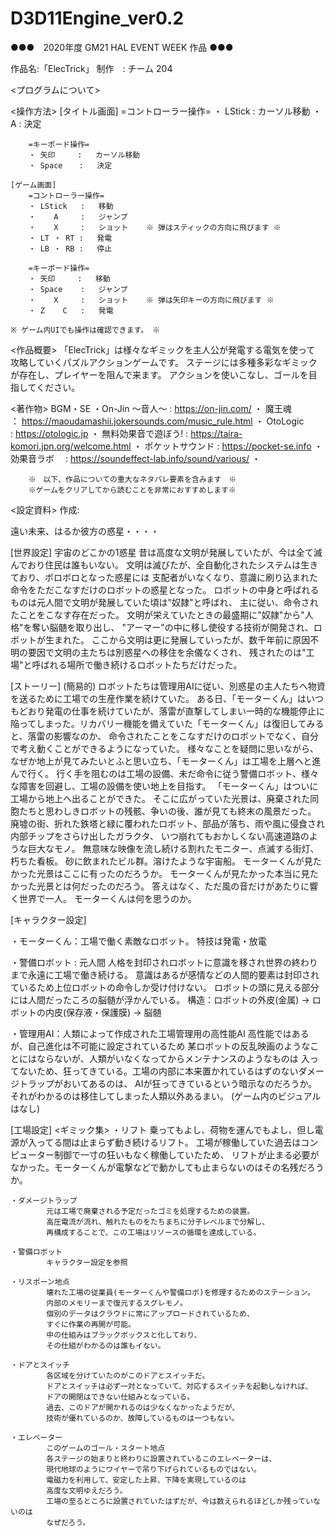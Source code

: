 # D3D11Engine_ver0.2


●●●　2020年度 GM21 HAL EVENT WEEK 作品 ●●●

作品名:「ElecTrick」
制作　: チーム 204

<プログラムについて>

<操作方法>
    [タイトル画面]
        =コントローラー操作=
        ・ LStick  :   カーソル移動
        ・    A    :   決定
    
        =キーボード操作=
        ・ 矢印     :   カーソル移動
        ・ Space  　:   決定

    [ゲーム画面]
        =コントローラー操作=
        ・ LStick   :   移動
        ・    A     :   ジャンプ
        ・    X     :   ショット    ※ 弾はスティックの方向に飛びます ※
        ・ LT ・ RT :   発電
        ・ LB ・ RB :   停止
        
        =キーボード操作=
        ・ 矢印     :   移動
        ・ Space    :   ジャンプ
        ・    X     :   ショット    ※ 弾は矢印キーの方向に飛びます ※
        ・ Z    C   :   発電

    ※ ゲーム内UIでも操作は確認できます。 ※


<作品概要>
「ElecTrick」は様々なギミックを主人公が発電する電気を使って
 攻略していくパズルアクションゲームです。
 ステージには多種多彩なギミックが存在し、プレイヤーを阻んで来ます。
 アクションを使いこなし、ゴールを目指してください。


<著作物>
BGM・SE
・On-Jin ～音人～       : https://on-jin.com/ 
・    魔王魂　　　      ： https://maoudamashii.jokersounds.com/music_rule.html
・    OtoLogic　　      : https://otologic.jp
・ 無料効果音で遊ぼう!  : https://taira-komori.jpn.org/welcome.html
・ ポケットサウンド     : https://pocket-se.info
・ 効果音ラボ         　: https://soundeffect-lab.info/sound/various/
・ 

        ※　以下、作品についての重大なネタバレ要素を含みます　※
        ※ゲームをクリアしてから読むことを非常におすすめします※































<設定資料>
作成:

遠い未来、はるか彼方の惑星・・・・

[世界設定]
宇宙のどこかの1惑星
昔は高度な文明が発展していたが、今は全て滅んでおり住民は誰もいない。
文明は滅びたが、全自動化されたシステムは生きており、ボロボロとなった惑星には
支配者がいなくなり、意識に刷り込まれた命令をただこなすだけのロボットの惑星となった。
ロボットの中身と呼ばれるものは元人間で文明が発展していた頃は"奴隷"と呼ばれ、
主に従い、命令されたことをこなす存在だった。
文明が栄えていたときの最盛期に"奴隷"から"人格"を奪い脳髄を取り出し、
"アーマー"の中に移し使役する技術が開発され、ロボットが生まれた。
ここから文明は更に発展していったが、数千年前に原因不明の要因で文明の主たちは別惑星への移住を余儀なくされ、
残されたのは"工場"と呼ばれる場所で働き続けるロボットたちだけだった。

[ストーリー]
(簡易的)
ロボットたちは管理用AIに従い、別惑星の主人たちへ物資を送るために工場での生産作業を続けていた。
ある日、「モーターくん」はいつもどおり発電の仕事を続けていたが、落雷が直撃してしまい一時的な機能停止に
陥ってしまった。リカバリー機能を備えていた「モーターくん」は復旧してみると、落雷の影響なのか、
命令されたことをこなすだけのロボットでなく、自分で考え動くことができるようになっていた。
様々なことを疑問に思いながら、なぜか地上が見てみたいとふと思い立ち、「モーターくん」は工場を上層へと進んで行く。
行く手を阻むのは工場の設備、未だ命令に従う警備ロボット、様々な障害を回避し、工場の設備を使い地上を目指す。
「モーターくん」はついに工場から地上へ出ることができた。
そこに広がっていた光景は、廃棄された同胞たちと思わしきロボットの残骸、争いの後、誰が見ても終末の風景だった。
廃墟の街、折れた鉄塔と緑に覆われたロボット、部品が落ち、雨や風に侵食され内部チップをさらけ出したガラクタ、
いつ崩れてもおかしくない高速道路のような巨大なモノ。
無意味な映像を流し続ける割れたモニター、点滅する街灯、朽ちた看板。
砂に飲まれたビル群。溶けたような宇宙船。
モーターくんが見たかった光景はここに有ったのだろうか。
モーターくんが見たかった本当に見たかった光景とは何だったのだろう。
答えはなく、ただ風の音だけがあたりに響く世界で一人。
モーターくんは何を思うのか。

[キャラクター設定]

・モーターくん：工場で働く素敵なロボット。
             特技は発電・放電

・警備ロボット : 元人間
             人格を封印されロボットに意識を移され世界の終わりまで永遠に工場で働き続ける。
             意識はあるが感情などの人間的要素は封印されているため上位ロボットの命令しか受け付けない。
             ロボットの頭に見える部分には人間だったころの脳髄が浮かんでいる。
             構造：ロボットの外皮(金属) → ロボットの内皮(保存液・保護膜) → 脳髄

・管理用AI：人類によって作成された工場管理用の高性能AI
           高性能ではあるが、自己進化は不可能に設定されているため
           某ロボットの反乱映画のようなことにはならないが、人類がいなくなってからメンテナンスのようなものは
           入ってないため、狂ってきている。工場の内部に本来置かれているはずのないダメージトラップがおいてあるのは、
           AIが狂ってきているという暗示なのだろうか。
           それがわかるのは移住してしまった人類以外あるまい。
           (ゲーム内のビジュアルはなし)

[工場設定]
    <ギミック集>
    ・リフト
            乗ってもよし、荷物を運んでもよし、但し電源が入ってる間は止まらず動き続けるリフト。
            工場が稼働していた過去はコンピューター制御で一寸の狂いもなく稼働していたため、
            リフトが止まる必要がなかった。モーターくんが電撃などで動かしても止まらないのはその名残だろうか。

    ・ダメージトラップ
            元は工場で廃棄される予定だったゴミを処理するための装置。
            高圧電流が流れ、触れたものをたちまちに分子レベルまで分解し、
            再構成することで、この工場はリソースの循環を達成している。

    ・警備ロボット
            キャラクター設定を参照

    ・リスポーン地点
            壊れた工場の従業員(モーターくんや警備ロボ)を修理するためのステーション。
            内部のメモリーまで復元するスグレモノ。
            個別のデータはクラウドに常にアップロードされているため、
            すぐに作業の再開が可能。
            中の仕組みはブラックボックスと化しており、
            その仕組がわかるのは誰もイない。

    ・ドアとスイッチ
            各区域を分けていたのがこのドアとスイッチだ。
            ドアとスイッチは必ず一対となっていて、対応するスイッチを起動しなければ、
            ドアの開閉はできない仕組みとなっている。
            過去、このドアが開かれるのは少なくなかったようだが、
            技術が優れているのか、故障しているものは一つもない。

    ・エレベーター
            このゲームのゴール・スタート地点
            各ステージの始まりと終わりに設置されているこのエレベーターは、
            現代地球のようにワイヤーで吊り下げられているものではない。
            電磁力を利用して、安定した上昇、下降を実現しているのは
            高度な文明ゆえだろう。
            工場の至るところに設置されていたはずだが、今は数えられるほどしか残っていないのは
            なぜだろう。
